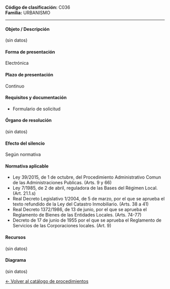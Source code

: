 
**Código de clasificación:** C036  
**Familia:** URBANISMO

---

#### Objeto / Descripción

(sin datos)

#### Forma de presentación

Electrónica

#### Plazo de presentación

Continuo

#### Requisitos y documentación


- Formulario de solicitud

#### Órgano de resolución

(sin datos)

#### Efecto del silencio

Según normativa

#### Normativa aplicable


- Ley 39/2015, de 1 de octubre, del Procedimiento Administrativo Comun de las Administraciones Publicas. (Arts. 9 y 66)
- Ley 7/1985, de 2 de abril, reguladora de las Bases del Régimen Local. (Art. 21.1.s)
- Real Decreto Legislativo 1/2004, de 5 de marzo, por el que se aprueba el texto refundido de la Ley del Catastro Inmobiliario. (Arts. 38 a 41)
- Real Decreto 1372/1986, de 13 de junio, por el que se aprueba el Reglamento de Bienes de las Entidades Locales. (Arts. 74-77)
- Decreto de 17 de junio de 1955 por el que se aprueba el Reglamento de Servicios de las Corporaciones locales. (Art. 9)

#### Recursos

(sin datos)

#### Diagrama

(sin datos)

 
[← Volver al catálogo de procedimientos](../buscador.md)
